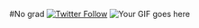 
#No grad
[![Twitter Follow](https://img.shields.io/twitter/follow/nodrl?style=social)](https://twitter.com/nodrl)
![Your GIF goes here]([https://media4.giphy.com/media/v1.Y2lkPTc5MGI3NjExcDZqcnprcWViazN5aTkwOXl2cHRobmJsOWkyaWk5NDhtYWIweGN5cCZlcD12MV9pbnRlcm5hbF9naWZfYnlfaWQmY3Q9Zw/bGgsc5mWoryfgKBx1u/giphy.webp](https://media4.giphy.com/media/v1.Y2lkPTc5MGI3NjExZDFsOXNldWxwb3hvNXMxd2JyMHppamUzMWFkbTduOGh0cWR2ZHJldCZlcD12MV9pbnRlcm5hbF9naWZfYnlfaWQmY3Q9Zw/sNqq6dk3uGFJa31vqO/giphy.webp))
